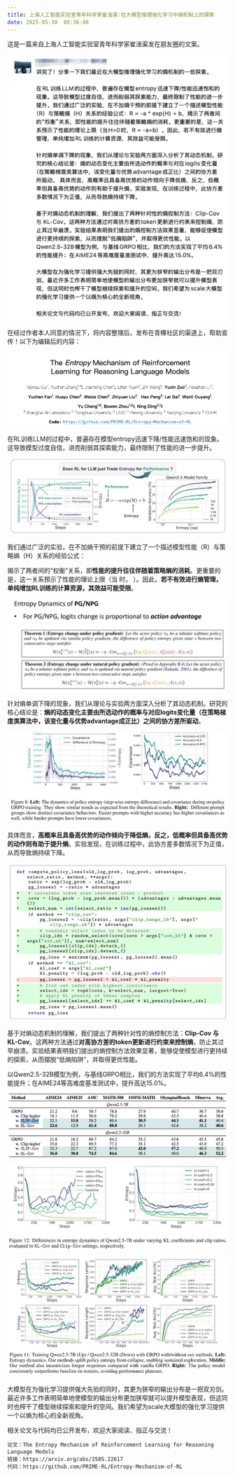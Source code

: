 ```yaml
---
title: 上海人工智能实验室青年科学家崔淦渠:在大模型推理强化学习中熵机制上的探索
date: 2025-05-30  05:36:40 
---
```


这是一篇来自上海人工智能实验室青年科学家崔淦渠发在朋友圈的文案。

 ![fafa3a66-6a73-48b2-ba45-8efe0bd55b18](fafa3a66-6a73-48b2-ba45-8efe0bd55b18.png)

  在经过作者本人同意的情况下，将内容整理后，发布在青稞社区的渠道上，帮助宣传！以下为编辑后的内容：

![null](1748514994421-4bcee9a0-2859-4592-aa3c-b0a304e6c00a-20250530054018073.png)

在RL训练LLM的过程中，普遍存在模型entropy迅速下降/性能迅速饱和的现象。这导致模型过度自信，进而削弱其探索能力，最终限制了性能的进一步提升。

![null](1748513856522-6717e7de-c3b8-48a4-906c-446bc1dc63c8-20250530054017933.jpg)

我们通过广泛的实验，在不加熵干预的前提下建立了一个描述模型性能（R）与策略熵（H）关系的经验公式：



揭示了两者间的“权衡”关系，即**性能的提升往往伴随着策略熵的消耗**。更重要的是，这一关系预示了性能的理论上限（当 时， ）。因此，**若不有效进行熵管理，单纯增加RL训练的计算资源，其效益可能受限**。

![null](1748513915200-6dab4cc0-4d1c-4a1e-8533-7dda2babee20-20250530054018855.jpg)

针对熵单调下降的现象，我们从理论与实验两方面深入分析了其动态机制。研究的核心结论是：**熵的动态变化主要由所选动作的概率与对应logits变化量（在策略梯度类算法中，该变化量与优势advantage成正比）之间的协方差所驱动**。

![null](1748513950343-278a88a8-a6ef-411a-96d3-15a6074ba732-20250530054017976.jpg)

具体而言，**高概率且具备高优势的动作倾向于降低熵，反之，低概率但具备高优势的动作则有助于提升熵**。实验发现，在训练过程中，此协方差多数情况下为正值，从而导致熵持续下降。

![null](1748513981001-f0246339-1f34-404b-87be-a7d0233ad79a-20250530054018208.jpg)

基于对熵动态机制的理解，我们提出了两种针对性的熵控制方法：**Clip-Cov 与 KL-Cov**。这两种方法通过**对高协方差的token更新进行约束来控制熵**，防止其过早崩溃。实验结果表明我们提出的熵控制方法效果显著，能够促使模型进行更持续的探索，从而摆脱“低熵陷阱”，并取得更优性能。

以Qwen2.5-32B模型为例，与基线GRPO相比，我们的方法实现了平均6.4%的性能提升；在AIME24等高难度基准测试中，提升高达15.0%。

![null](1748516129972-b2057067-f213-4dd0-9fa2-073b6502f955-20250530054017802.png)

![null](1748514000000-f67ed463-b3c3-4f80-bbbd-755ca1570905-20250530054018152.jpg)

![null](1748514013157-6d9df624-a7d0-482e-b77c-40147700b49a-20250530054018282.jpg)

大模型在为强化学习提供强大先验的同时，其更为狭窄的输出分布是一把双刃剑。最近许多工作表明简单地使模型的输出分布更加狭窄就可以提升模型表现，但这同时也榨干了模型继续探索和提升的空间。我们希望为scale大模型的强化学习提供一个以熵为核心的全新视角。

相关论文与代码均已公开发布，欢迎大家阅读、指正与交流！

```
论文：The Entropy Mechanism of Reinforcement Learning for Reasoning Language Models
链接：https://arxiv.org/abs/2505.22617
代码：https://github.com/PRIME-RL/Entropy-Mechanism-of-RL
```

 
